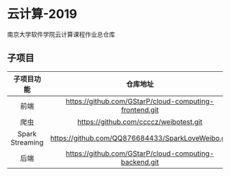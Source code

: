 # 云计算-2019

南京大学软件学院云计算课程作业总仓库

## 子项目

|   子项目功能    |                        仓库地址                        |
| :-------------: | :----------------------------------------------------: |
|      前端       | https://github.com/GStarP/cloud-computing-frontend.git |
|      爬虫       |         https://github.com/ccccz/weibotest.git         |
| Spark Streaming |   https://github.com/QQ876684433/SparkLoveWeibo.git    |
|      后端       | https://github.com/GStarP/cloud-computing-backend.git |

